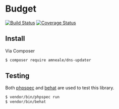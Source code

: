 # Budget 
[![Build Status](https://travis-ci.org/amneale/dns-updater.svg?branch=master)](https://travis-ci.org/amneale/dns-updater)
[![Coverage Status](https://coveralls.io/repos/github/amneale/dns-updater/badge.svg?branch=master)](https://coveralls.io/github/amneale/dns-updater?branch=master)

## Install
Via Composer
``` bash
$ composer require amneale/dns-updater
```

## Testing
Both [phpspec](http://www.phpspec.net) and [behat](http://behat.org) are used to test this library.
``` bash
$ vendor/bin/phpspec run
$ vendor/bin/behat
```
